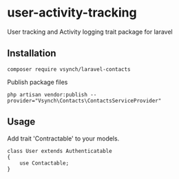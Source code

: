 # user-activity-tracking
User tracking and Activity logging trait package for laravel

## Installation
```
composer require vsynch/laravel-contacts
```

Publish package files
```
php artisan vendor:publish --provider="Vsynch\Contacts\ContactsServiceProvider"

```

## Usage
Add trait 'Contractable' to your models.
```
class User extends Authenticatable
{
    use Contactable;
}
```

